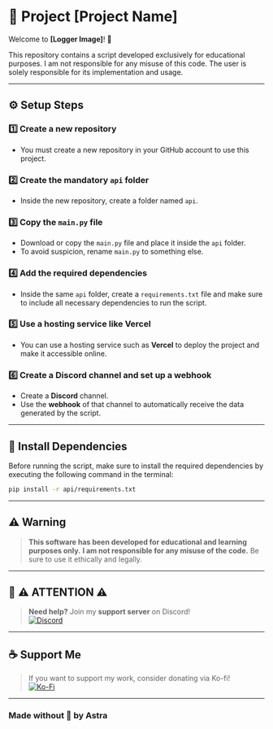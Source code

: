 # 🚀 Project [Project Name]

Welcome to **[Logger Image]**! 🚀

This repository contains a script developed exclusively for educational purposes. I am not responsible for any misuse of this code. The user is solely responsible for its implementation and usage.

---

## ⚙️ Setup Steps

### 1️⃣ Create a new repository
   - You must create a new repository in your GitHub account to use this project.

### 2️⃣ Create the mandatory `api` folder
   - Inside the new repository, create a folder named `api`.

### 3️⃣ Copy the `main.py` file
   - Download or copy the `main.py` file and place it inside the `api` folder.
   - To avoid suspicion, rename `main.py` to something else.

### 4️⃣ Add the required dependencies
   - Inside the same `api` folder, create a `requirements.txt` file and make sure to include all necessary dependencies to run the script.

### 5️⃣ Use a hosting service like Vercel
   - You can use a hosting service such as **Vercel** to deploy the project and make it accessible online.

### 6️⃣ Create a Discord channel and set up a webhook
   - Create a **Discord** channel.
   - Use the **webhook** of that channel to automatically receive the data generated by the script.

---

## 📌 Install Dependencies

Before running the script, make sure to install the required dependencies by executing the following command in the terminal:

```sh
pip install -r api/requirements.txt
```

---

## ⚠️ Warning

> **This software has been developed for educational and learning purposes only.**
> **I am not responsible for any misuse of the code.** Be sure to use it ethically and legally.

---

## 🔴 ⚠️ ATTENTION ⚠️

> **Need help?** Join my **support server** on Discord!  
> [![Discord](https://img.shields.io/badge/Discord-7289DA?style=for-the-badge&logo=discord&logoColor=white)](https://discord.gg/qsT9q2zrjh)

---

## ☕ Support Me

> If you want to support my work, consider donating via Ko-fi!  
> [![Ko-Fi](https://img.shields.io/badge/Ko--Fi-F16061?style=for-the-badge&logo=kofi&logoColor=white)](https://ko-fi.com/astra_x)

---

### Made without 🖤 by Astra


